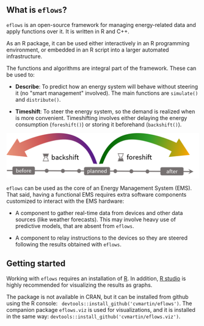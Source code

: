 ## What is `eflows`?

`eflows` is an open-source framework for managing energy-related data and apply functions over it. It is written in R and C++.

As an R package, it can be used either interactively in an R programming environment, or embedded in an R script into a larger automated infrastructure. 

The functions and algorithms are integral part of the framework. These can be used to:

- **Describe**: To predict how an energy system will behave without steering it (no "smart management" involved). The main functions are `simulate()` and `distribute()`.

- **Timeshift**: To steer the energy system, so the demand is realized when is more convenient. Timeshifting involves either delaying the energy consumption (`foreshift()`) or storing it beforehand (`backshift()`).

![Foreshift and backshift](../../app/www/images/general/fore-backshift.png)

`eflows` can be used as the core of an Energy Management System (EMS). That said, having a functional EMS requires extra software components customized to interact with the EMS hardware: 

- A component to gather real-time data from devices and other data sources (like weather forecasts). This may involve heavy use of predictive models, that are absent from `eflows`.

- A component to relay instructions to the devices so they are steered following the results obtained with `eflows`.

## Getting started

Working with `eflows` requires an installation of [R](https://www.r-project.org/). In addition, [R studio](https://www.rstudio.com/) is highly recommended for visualizing the results as graphs.

The package is not available in CRAN, but it can be installed from github using the R console: ` devtools::install_github('cvmartin/eflows')`. The companion package `eflows.viz` is used for visualizations, and it is installed in the same way: `devtools::install_github('cvmartin/eflows.viz')`. 

